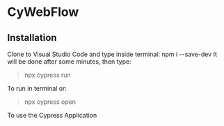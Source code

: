 # CyWebFlow

## Installation
Clone to Visual Studio Code and type inside terminal:
npm i --save-dev
It will be done after some minutes, then type:
> npx cypress run

To run in terminal or:
> npx cypress open

To use the Cypress Application
